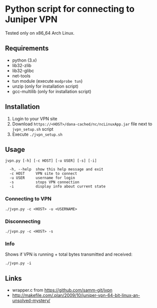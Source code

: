 Python script for connecting to Juniper VPN
===========================================

Tested only on x86_64 Arch Linux.

Requirements
------------

* python (3.x)
* lib32-zlib
* lib32-glibc
* net-tools
* tun module (execute `modprobe tun`)
* unzip (only for installation script)
* gcc-multilib (only for installation script)

Installation
------------

1. Login to your VPN site
2. Download `https://<HOST>/dana-cached/nc/ncLinuxApp.jar` file next to `jvpn_setup.sh` script
3. Execute `./jvpn_setup.sh`

Usage
-----

    jvpn.py [-h] [-c HOST] [-u USER] [-s] [-i]
    
      -h, --help  show this help message and exit
      -c HOST     VPN site to connect
      -u USER     username for login
      -s          stops VPN connection
      -i          display info about current state

### Connecting to VPN

    ./jvpn.py -c <HOST> -u <USERNAME>

### Disconnecting

    ./jvpn.py -c <HOST> -s

### Info

Shows if VPN is running + total bytes transmitted and received:

    ./jvpn.py -i

Links
-----
* wrapper.c from https://github.com/samm-git/jvpn
* http://makefile.com/.plan/2009/10/juniper-vpn-64-bit-linux-an-unsolved-mystery/
